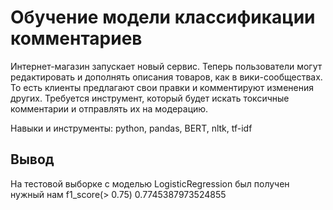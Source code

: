 # Обучение модели классификации комментариев

Интернет-магазин запускает новый сервис. Теперь пользователи могут редактировать и дополнять описания товаров, как в вики-сообществах. То есть клиенты предлагают свои правки и комментируют изменения других. Требуется инструмент, который будет искать токсичные комментарии и отправлять их на модерацию.

Навыки и инструменты: python, pandas, BERT, nltk, tf-idf

## Вывод

На тестовой выборке с моделью LogisticRegression был получен нужный нам f1_score(> 0.75) 0.7745387973524855
